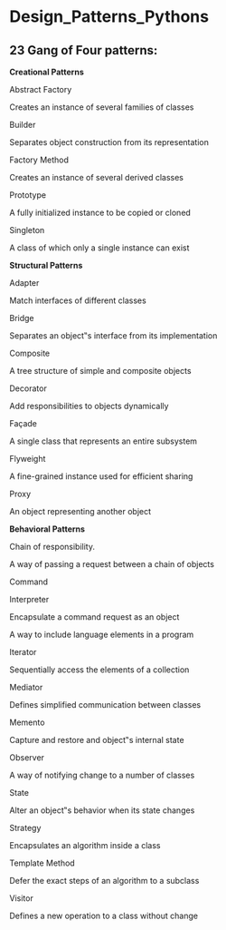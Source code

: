 # Design_Patterns_Pythons

## 23 Gang of Four patterns:

**Creational Patterns**

Abstract Factory

Creates an instance of several families of classes

Builder

Separates object construction from its representation

Factory Method

Creates an instance of several derived classes

Prototype

A fully initialized instance to be copied or cloned

Singleton

A class of which only a single instance can exist

**Structural Patterns**

Adapter

Match interfaces of different classes

Bridge

Separates an object‟s interface from its implementation

Composite

A tree structure of simple and composite objects

Decorator

Add responsibilities to objects dynamically

Façade

A single class that represents an entire subsystem

Flyweight

A fine-grained instance used for efficient sharing

Proxy

An object representing another object

**Behavioral Patterns**

Chain of responsibility.

A way of passing a request between a chain of objects

Command

Interpreter

Encapsulate a command request as an object

A way to include language elements in a program

Iterator

Sequentially access the elements of a collection

Mediator

Defines simplified communication between classes

Memento

Capture and restore and object‟s internal state

Observer

A way of notifying change to a number of classes

State

Alter an object‟s behavior when its state changes

Strategy

Encapsulates an algorithm inside a class

Template Method

Defer the exact steps of an algorithm to a subclass

Visitor

Defines a new operation to a class without change
